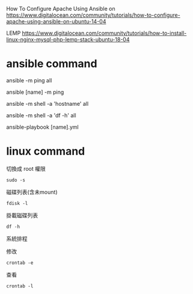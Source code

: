 
How To Configure Apache Using Ansible on 
    https://www.digitalocean.com/community/tutorials/how-to-configure-apache-using-ansible-on-ubuntu-14-04

LEMP
    https://www.digitalocean.com/community/tutorials/how-to-install-linux-nginx-mysql-php-lemp-stack-ubuntu-18-04

# ansible command
ansible -m ping all

ansible [name] -m ping

ansible -m shell -a 'hostname' all

ansible -m shell -a 'df -h' all

ansible-playbook [name].yml

# linux command

切換成 root 權限

```sudo -s```

磁碟列表(含未mount)

```fdisk -l```

掛載磁碟列表

```df -h```

系統排程

修改

```crontab -e```

查看

```crontab -l```
